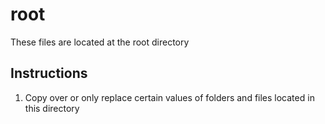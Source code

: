 # root

These files are located at the root directory

## Instructions

1. Copy over or only replace certain values of folders and files located in this directory

